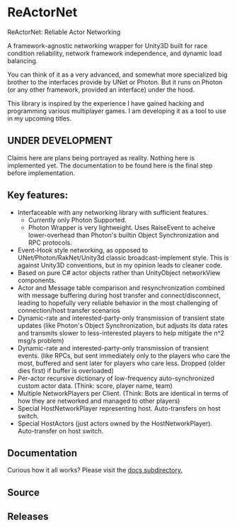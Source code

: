 # ReActorNet

ReActorNet: Reliable Actor Networking

A framework-agnostic networking wrapper for Unity3D built for race condition reliability, network framework independence, and dynamic load balancing.

You can think of it as a very advanced, and somewhat more specialized big brother to the interfaces provide by UNet or Photon. But it runs on Photon (or any other framework, provided an interface) under the hood.

This library is inspired by the experience I have gained hacking and programming various multiplayer games. I am developing it as a tool to use in my upcoming titles.

## UNDER DEVELOPMENT

Claims here are plans being portrayed as reality. Nothing here is implemented yet. The documentation to be found here is the final step before implementation.

## Key features:

* Interfaceable with any networking library with sufficient features.
  * Currently only Photon Supported.
  * Photon Wrapper is very lightweight. Uses RaiseEvent to acheive lower-overhead than Photon's builtin Object Synchronization and RPC protocols.
* Event-Hook style networking, as opposed to UNet/Photon/RakNet/Unity3d classic broadcast-implement style. This is against Unity3D conventions, but in my opinion leads to cleaner code.
* Based on pure C# actor objects rather than UnityObject networkView components.
* Actor and Message table comparison and resynchronization combined with message buffering during host transfer and connect/disconnect, leading to hopefully very reliable behavior in the most challenging of connection/host transfer scenarios
* Dynamic-rate and interested-party-only transmission of transient state updates (like Photon's Object Synchronization, but adjusts its data rates and transmits slower to less-interested players to help mitigate the n^2 msg/s problem)
* Dynamic-rate and interested-party-only transmission of transient events. (like RPCs, but sent immediately only to the players who care the most, buffered and sent later for players who care less. Dropped (older dies first) if buffer is overloaded)
* Per-actor recursive dictionary of low-frequency auto-synchronized custom actor data. (Think: score, player name, team)
* Multiple NetworkPlayers per Client. (Think: Bots are identical in terms of how they are networked and managed to other players)
* Special HostNetworkPlayer representing host. Auto-transfers on host switch.
* Special HostActors (just actors owned by the HostNetworkPlayer). Auto-transfer on host switch.


## Documentation
Curious how it all works? Please visit the [docs subdirectory.](/doc)

## Source

## Releases